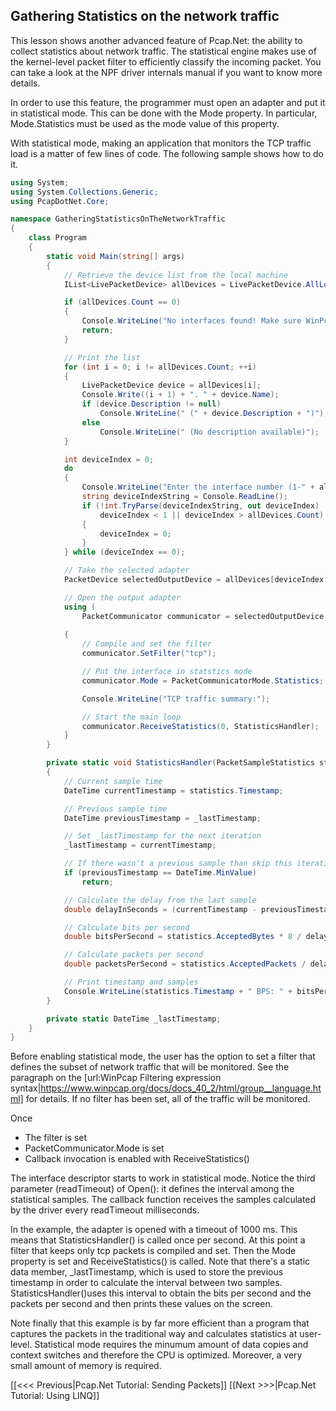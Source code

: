 ## Gathering Statistics on the network traffic

This lesson shows another advanced feature of Pcap.Net: the ability to collect statistics about network traffic. The statistical engine makes use of the kernel-level packet filter to efficiently classify the incoming packet. You can take a look at the NPF driver internals manual if you want to know more details.

In order to use this feature, the programmer must open an adapter and put it in statistical mode. This can be done with the Mode property. In particular, Mode.Statistics must be used as the mode value of this property.

With statistical mode, making an application that monitors the TCP traffic load is a matter of few lines of code. The following sample shows how to do it.

```C#
using System;
using System.Collections.Generic;
using PcapDotNet.Core;

namespace GatheringStatisticsOnTheNetworkTraffic
{
    class Program
    {
        static void Main(string[] args)
        {
            // Retrieve the device list from the local machine
            IList<LivePacketDevice> allDevices = LivePacketDevice.AllLocalMachine;

            if (allDevices.Count == 0)
            {
                Console.WriteLine("No interfaces found! Make sure WinPcap is installed.");
                return;
            }

            // Print the list
            for (int i = 0; i != allDevices.Count; ++i)
            {
                LivePacketDevice device = allDevices[i];
                Console.Write((i + 1) + ". " + device.Name);
                if (device.Description != null)
                    Console.WriteLine(" (" + device.Description + ")");
                else
                    Console.WriteLine(" (No description available)");
            }

            int deviceIndex = 0;
            do
            {
                Console.WriteLine("Enter the interface number (1-" + allDevices.Count + "):");
                string deviceIndexString = Console.ReadLine();
                if (!int.TryParse(deviceIndexString, out deviceIndex) ||
                    deviceIndex < 1 || deviceIndex > allDevices.Count)
                {
                    deviceIndex = 0;
                }
            } while (deviceIndex == 0);

            // Take the selected adapter
            PacketDevice selectedOutputDevice = allDevices[deviceIndex - 1];

            // Open the output adapter
            using (
                PacketCommunicator communicator = selectedOutputDevice.Open(100, PacketDeviceOpenAttributes.Promiscuous,
                                                                            1000))
            {
                // Compile and set the filter
                communicator.SetFilter("tcp");

                // Put the interface in statstics mode
                communicator.Mode = PacketCommunicatorMode.Statistics;

                Console.WriteLine("TCP traffic summary:");

                // Start the main loop
                communicator.ReceiveStatistics(0, StatisticsHandler);
            }
        }

        private static void StatisticsHandler(PacketSampleStatistics statistics)
        {
            // Current sample time
            DateTime currentTimestamp = statistics.Timestamp;

            // Previous sample time
            DateTime previousTimestamp = _lastTimestamp;

            // Set _lastTimestamp for the next iteration
            _lastTimestamp = currentTimestamp;

            // If there wasn't a previous sample than skip this iteration (it's the first iteration)
            if (previousTimestamp == DateTime.MinValue)
                return;

            // Calculate the delay from the last sample
            double delayInSeconds = (currentTimestamp - previousTimestamp).TotalSeconds;

            // Calculate bits per second
            double bitsPerSecond = statistics.AcceptedBytes * 8 / delayInSeconds;

            // Calculate packets per second
            double packetsPerSecond = statistics.AcceptedPackets / delayInSeconds;

            // Print timestamp and samples
            Console.WriteLine(statistics.Timestamp + " BPS: " + bitsPerSecond + " PPS: " + packetsPerSecond);
        }

        private static DateTime _lastTimestamp;
    }
}
```

Before enabling statistical mode, the user has the option to set a filter that defines the subset of network traffic that will be monitored. See the paragraph on the [url:WinPcap Filtering expression syntax|https://www.winpcap.org/docs/docs_40_2/html/group__language.html] for details. If no filter has been set, all of the traffic will be monitored.

Once
* The filter is set
* PacketCommunicator.Mode is set
* Callback invocation is enabled with ReceiveStatistics()

The interface descriptor starts to work in statistical mode. Notice the third parameter (readTimeout) of Open(): it defines the interval among the statistical samples. The callback function receives the samples calculated by the driver every readTimeout milliseconds.

In the example, the adapter is opened with a timeout of 1000 ms. This means that StatisticsHandler() is called once per second. At this point a filter that keeps only tcp packets is compiled and set. Then the Mode property is set and ReceiveStatistics() is called. Note that there's a static data member, _lastTimestamp, which is used to store the previous timestamp in order to calculate the interval between two samples. StatisticsHandler()uses this interval to obtain the bits per second and the packets per second and then prints these values on the screen.

Note finally that this example is by far more efficient than a program that captures the packets in the traditional way and calculates statistics at user-level. Statistical mode requires the minumum amount of data copies and context switches and therefore the CPU is optimized. Moreover, a very small amount of memory is required.

[[&lt;&lt;&lt; Previous|Pcap.Net Tutorial: Sending Packets]] [[Next >>>|Pcap.Net Tutorial: Using LINQ]]